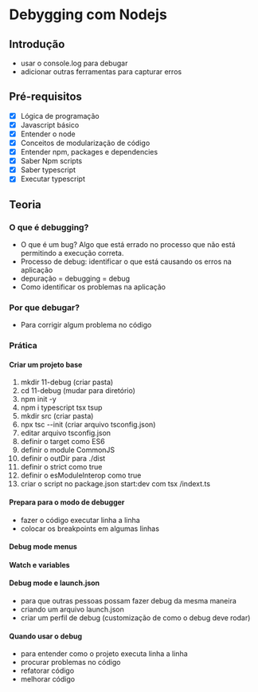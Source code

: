 # Debygging com Nodejs

## Introdução
- usar o console.log para debugar
- adicionar outras ferramentas para capturar erros

## Pré-requisitos
- [x] Lógica de programação
- [x] Javascript básico
- [x] Entender o node
- [x] Conceitos de modularização de código
- [x] Entender npm, packages e dependencies
- [x] Saber Npm scripts
- [x] Saber typescript
- [x] Executar typescript

## Teoria
### O que é debugging?
- O que é um bug? Algo que está errado no processo que não está permitindo a execução correta.
- Processo de debug: identificar o que está causando os erros na aplicação
- depuração = debugging = debug
- Como identificar os problemas na aplicação

### Por que debugar?
- Para corrigir algum problema no código

### Prática
#### Criar um projeto base
1. mkdir 11-debug (criar pasta)
2. cd 11-debug (mudar para diretório)
3. npm init -y
4. npm i typescript tsx tsup
5. mkdir src (criar pasta)
6. npx tsc --init (criar arquivo tsconfig.json)
7. editar arquivo tsconfig.json
8. definir o target como ES6
9. definir o module CommonJS
10. definir o outDir para ./dist
11. definir o strict como true
12. definir o esModuleInterop como true
13. criar o script no package.json start:dev com tsx /indext.ts

#### Prepara para o modo de debugger
- fazer o código executar linha a linha
- colocar os breakpoints em algumas linhas

#### Debug mode menus

#### Watch e variables

#### Debug mode e launch.json
- para que outras pessoas possam fazer debug da mesma maneira
- criando um arquivo launch.json
- criar um perfil de debug (customização de como o debug deve rodar)

#### Quando usar o debug
- para entender como o projeto executa linha a linha
- procurar problemas no código
- refatorar código
- melhorar código